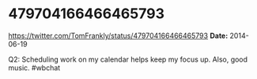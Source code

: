 # 479704166466465793
https://twitter.com/TomFrankly/status/479704166466465793
**Date:** 2014-06-19

Q2: Scheduling work on my calendar helps keep my focus up. Also, good music. #wbchat
